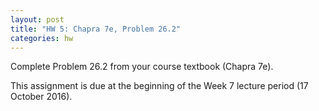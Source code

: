 ```yaml
---
layout: post
title: "HW 5: Chapra 7e, Problem 26.2"
categories: hw
---
```


Complete Problem 26.2 from your course textbook (Chapra 7e).

This assignment is due at the beginning of the Week 7 lecture period (17 October 2016).
